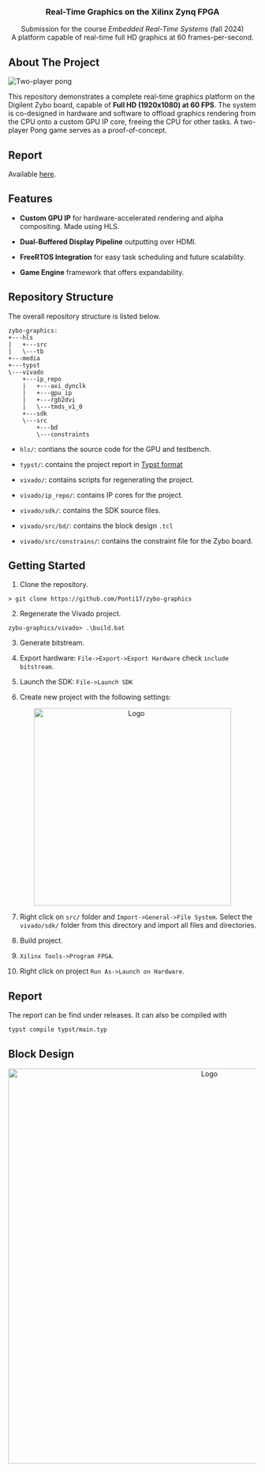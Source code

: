 <div align="center">
  <h3 align="center">Real-Time Graphics on the Xilinx Zynq FPGA</h3>
  <p align="center">
    Submission for the course <i>Embedded Real-Time Systems</i> (fall 2024) <br>
    A platform capable of real-time full HD graphics at 60 frames-per-second.
  </p>
</div>

## About The Project

![Two-player pong](media/pong_fb_dump.png)

This repository demonstrates a complete real-time graphics platform on the Digilent Zybo board, capable of __Full HD (1920x1080) at 60 FPS__. The system is co-designed in hardware and software to offload graphics rendering from the CPU onto a custom GPU IP core, freeing the CPU for other tasks. A two-player Pong game serves as a proof-of-concept.

## Report

Available [here](https://github.com/apedersen00/zybo-graphics/releases/download/v1.0/real-time-graphics.pdf).

## Features

- __Custom GPU IP__ for hardware-accelerated rendering and alpha compositing. Made using HLS.

- __Dual-Buffered Display Pipeline__ outputting over HDMI.

- __FreeRTOS Integration__ for easy task scheduling and future scalability.

- __Game Engine__ framework that offers expandability.

## Repository Structure

The overall repository structure is listed below.

```
zybo-graphics:
+---hls
|   +---src
|   \---tb
+---media
+---typst
\---vivado
    +---ip_repo
    |   +---axi_dynclk
    |   +---gpu_ip
    |   +---rgb2dvi
    |   \---tmds_v1_0
    +---sdk
    \---src
        +---bd
        \---constraints
```

- `hls/`: contians the source code for the GPU and testbench.

- `typst/`: contains the project report in [Typst format](https://github.com/typst/typst)

- `vivado/`: contains scripts for regenerating the project.

- `vivado/ip_repo/`: contains IP cores for the project.

- `vivado/sdk/`: contains the SDK source files.

- `vivado/src/bd/`: contains the block design `.tcl`

- `vivado/src/constrains/`: contains the constraint file for the Zybo board.

## Getting Started

1. Clone the repository.

```shell
> git clone https://github.com/Ponti17/zybo-graphics
```

2. Regenerate the Vivado project.

```shell
zybo-graphics/vivado> .\build.bat
```

3. Generate bitstream.

4. Export hardware: `File->Export->Export Hardware` check `include bitstream`.

5. Launch the SDK: `File->Launch SDK`

6. Create new project with the following settings:

<div align="center">
    <img src="media/sdk.png" alt="Logo" width=400>
</div>

7. Right click on `src/` folder and `Import->General->File System`. Select the `vivado/sdk/` folder from this directory and import all files and directories.

8. Build project.

9. `Xilinx Tools->Program FPGA`.

10. Right click on project `Run As->Launch on Hardware`.

## Report

The report can be find under releases. It can also be compiled with

```shell
typst compile typst/main.typ
```

## Block Design

<div align="center">
    <img src="media/bd_simple.png" alt="Logo" width=800>
</div>